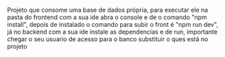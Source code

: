 Projeto que consome uma base de dados própria, para executar ele na pasta do frontend com a sua ide abra o console e de o comando "npm install", depois de instalado o comando para subir o front é "npm run dev", já no backend com a sua ide instale as dependencias e de run, importante chegar o seu usuario de acesso para o banco substituir o ques está no projeto
